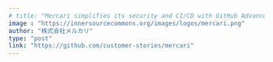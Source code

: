 ```yaml
---
# title: "Mercari simplifies its security and CI/CD with GitHub Advanced Security and Actions."
image : "https://innersourcecommons.org/images/logos/mercari.png"
author: "株式会社メルカリ"
type: "post"
link: "https://github.com/customer-stories/mercari"
---
```

